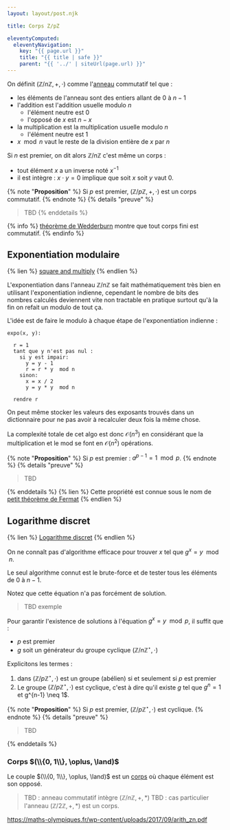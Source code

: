 ```yaml
---
layout: layout/post.njk

title: Corps Z/pZ

eleventyComputed:
  eleventyNavigation:
    key: "{{ page.url }}"
    title: "{{ title | safe }}"
    parent: "{{ '../' | siteUrl(page.url) }}"
---
```



On définit $(\mathbb{Z}/n\mathbb{Z}, +, \cdot)$ comme l'[anneau](https://fr.wikipedia.org/wiki/Anneau_unitaire#D%C3%A9finition) commutatif tel que :

- les éléments de l'anneau sont des entiers allant de 0 à $n-1$
- l'addition est l'addition usuelle modulo $n$
  - l'élément neutre est 0
  - l'opposé de $x$ est $n-x$
- la multiplication est la multiplication usuelle modulo $n$
  - l'élément neutre est 1
- $x \mod n$ vaut le reste de la division entière de $x$ par $n$

Si $n$ est premier, on dit alors $\mathbb{Z}/n\mathbb{Z}$ c'est même un corps :

- tout élément $x$ a un inverse noté $x^{-1}$
- il est intègre : $x\cdot y = 0$ implique que soit $x$ soit $y$ vaut $0$.

{% note "**Proposition**" %}
Si $p$ est premier, $(\mathbb{Z}/p\mathbb{Z}, +, \cdot)$ est un corps commutatif.
{% endnote %}
{% details "preuve" %}
> TBD
{% enddetails %}

{% info %}
[théorème de Wedderburn](https://fr.wikipedia.org/wiki/Th%C3%A9or%C3%A8me_de_Wedderburn) montre que tout corps fini est commutatif.
{% endinfo %}

## Exponentiation modulaire

{% lien %}
[square and multiply](https://www.youtube.com/watch?v=cbGB__V8MNk)
{% endlien %}

L'exponentiation dans l'anneau $\mathbb{Z}/n\mathbb{Z}$ se fait mathématiquement très bien en utilisant l'exponentiation indienne, cependant le nombre de bits des nombres calculés deviennent vite non tractable en pratique surtout qu'à la fin on refait un modulo de tout ça.

L'idée est de faire le modulo à chaque étape de l'exponentiation indienne :

```
expo(x, y):

  r = 1
  tant que y n'est pas nul :
    si y est impair:
      y = y - 1
      r = r * y  mod n
    sinon:
      x = x / 2
      y = y * y  mod n
  
  rendre r
```

On peut même stocker les valeurs des exposants trouvés dans un dictionnaire pour ne pas avoir à recalculer deux fois la même chose.

La complexité totale de cet algo est donc $\mathcal{O}(n^3)$ en considérant que la multiplication et le mod se font en $\mathcal{O}(n^2)$ opérations.

{% note "**Proposition**" %}
Si $p$ est premier : $a^{p-1} = 1 \mod p$.
{% endnote %}
{% details "preuve" %}

> TBD

{% enddetails %}
{% lien %}
Cette propriété est connue sous le nom de [petit théorème de Fermat](https://fr.wikipedia.org/wiki/Petit_th%C3%A9or%C3%A8me_de_Fermat)
{% endlien %}

## Logarithme discret

{% lien %}
[Logarithme discret](https://fr.wikipedia.org/wiki/Logarithme_discret)
{% endlien %}

On ne connaît pas d'algorithme efficace pour trouver $x$ tel que $g^x =y \mod n$.

Le seul algorithme connut est le brute-force et de tester tous les éléments de 0 à $n-1$.

Notez que cette équation n'a pas forcément de solution.

> TBD exemple

Pour garantir l'existence de solutions à l'équation $g^x =y \mod p$, il suffit que :

- $p$ est premier
- $g$ soit un générateur du groupe cyclique $(\mathbb{Z}/n\mathbb{Z}^\star, \cdot)$

Explicitons les termes :

1. dans $(\mathbb{Z}/p\mathbb{Z}^\star, \cdot)$ est un groupe (abélien) si et seulement si $p$ est premier
2. Le groupe $(\mathbb{Z}/p\mathbb{Z}^\star, \cdot)$ est cyclique, c'est à dire qu'il existe $g$ tel que $g^n = 1$ et g^{n-1} \neq 1$.

{% note "**Proposition**" %}
Si $p$ est premier, $(\mathbb{Z}/p\mathbb{Z}^\star, \cdot)$ est cyclique.
{% endnote %}
{% details "preuve" %}

> TBD

{% enddetails %}

### Corps $(\\{0, 1\\}, \oplus, \land)$

Le couple $(\\{0, 1\\}, \oplus, \land)$ est un [corps](https://fr.wikipedia.org/wiki/Corps_(math%C3%A9matiques)) où chaque élément est son opposé.


>TBD : anneau commutatif intègre $(\mathbb{Z}/n\mathbb{Z}, +, *)$
>TBD : cas particulier l'anneau $(\mathbb{Z}/2\mathbb{Z}, +, *)$ est un corps.


<https://maths-olympiques.fr/wp-content/uploads/2017/09/arith_zn.pdf>